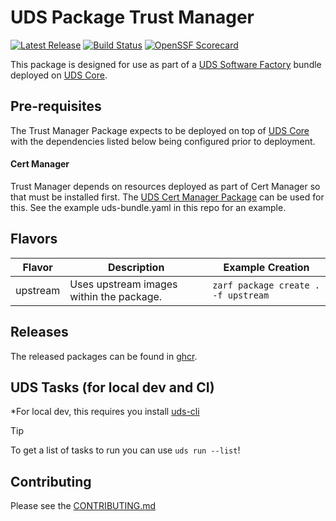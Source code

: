 # UDS Package Trust Manager

[![Latest Release](https://img.shields.io/github/v/release/defenseunicorns/uds-package-trust-manager)](https://github.com/defenseunicorns/uds-package-trust-manager/releases)
[![Build Status](https://img.shields.io/github/actions/workflow/status/defenseunicorns/uds-package-trust-manager/tag-and-release.yaml)](https://github.com/defenseunicorns/uds-package-trust-manager/actions/workflows/tag-and-release.yaml)
[![OpenSSF Scorecard](https://api.securityscorecards.dev/projects/github.com/defenseunicorns/uds-package-trust-manager/badge)](https://api.securityscorecards.dev/projects/github.com/defenseunicorns/uds-package-trust-manager)

This package is designed for use as part of a [UDS Software Factory](https://github.com/defenseunicorns/uds-software-factory) bundle deployed on [UDS Core](https://github.com/defenseunicorns/uds-core).

## Pre-requisites

The Trust Manager Package expects to be deployed on top of [UDS Core](https://github.com/defenseunicorns/uds-core) with the dependencies listed below being configured prior to deployment.

#### Cert Manager

Trust Manager depends on resources deployed as part of Cert Manager so that must be installed first. The [UDS Cert Manager Package](https://github.com/defenseunicorns/uds-package-cert-manager) can be used for this. See the example uds-bundle.yaml in this repo for an example.

## Flavors

| Flavor | Description | Example Creation |
| ------ | ----------- | ---------------- |
| upstream | Uses upstream images within the package. | `zarf package create . -f upstream` |

## Releases

The released packages can be found in [ghcr](https://github.com/defenseunicorns/uds-package-trust-manager/pkgs/container/packages%2Fuds%2Ftrust-manager).

## UDS Tasks (for local dev and CI)

*For local dev, this requires you install [uds-cli](https://github.com/defenseunicorns/uds-cli?tab=readme-ov-file#install)

> [!TIP]
> To get a list of tasks to run you can use `uds run --list`!

## Contributing

Please see the [CONTRIBUTING.md](./CONTRIBUTING.md)
